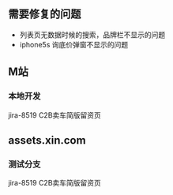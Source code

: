 ## 需要修复的问题
- 列表页无数据时候的搜索，品牌栏不显示的问题
- iphone5s 询底价弹窗不显示的问题
## M站
### 本地开发
jira-8519 C2B卖车简版留资页


## assets.xin.com
### 测试分支
jira-8519 C2B卖车简版留资页
